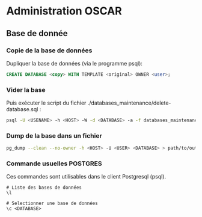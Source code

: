 # Administration OSCAR

## Base de donnée


### Copie de la base de données

Dupliquer la base de données (via le programme psql): 

```sql
CREATE DATABASE <copy> WITH TEMPLATE <original> OWNER <user>;
```


### Vider la base

Puis exécuter le script du fichier ./databases_maintenance/delete-database.sql : 

```bash
psql -U <USENAME> -h <HOST> -W -d <DATABASE> -a -f databases_maintenance/delete-database.sql
```


### Dump de la base dans un fichier

```bash
pg_dump --clean --no-owner -h <HOST> -U <USER> <DATABASE> > path/to/output.sql
```


### Commande usuelles POSTGRES

Ces commandes sont utilisables dans le client Postgresql (psql).


```psql
# Liste des bases de données
\l

# Selectionner une base de données
\c <DATABASE>
```
